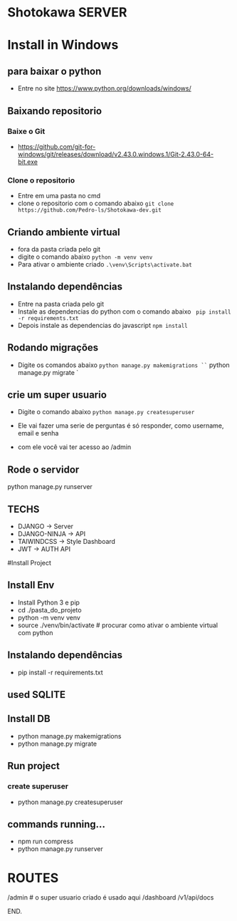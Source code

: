 # Shotokawa SERVER

# Install in Windows

## para baixar o python
- Entre no site https://www.python.org/downloads/windows/

## Baixando repositorio
### Baixe o Git
- https://github.com/git-for-windows/git/releases/download/v2.43.0.windows.1/Git-2.43.0-64-bit.exe
### Clone o repositorio
- Entre em uma pasta no cmd
- clone o repositorio com o comando abaixo 
` git clone https://github.com/Pedro-ls/Shotokawa-dev.git `
## Criando ambiente virtual
- fora da pasta criada pelo git
- digite o comando abaixo
` python -m venv venv `
- Para ativar o ambiente criado
` .\venv\Scripts\activate.bat ` 
## Instalando dependências
- Entre na pasta criada pelo git
- Instale as dependencias do python com o comando abaixo
` pip install -r requirements.txt`
- Depois instale as dependencias do javascript
` npm install `
## Rodando migrações
- Digite os comandos abaixo
` python manage.py makemigrations ``
` python manage.py migrate `
## crie um super usuario

- Digite o comando abaixo
`python manage.py createsuperuser`
- Ele vai fazer uma serie de perguntas é só responder, como username, email e senha

- com ele você vai ter acesso ao /admin

## Rode o servidor
python manage.py runserver




## TECHS
- DJANGO -> Server
- DJANGO-NINJA -> API
- TAIWINDCSS -> Style Dashboard
- JWT -> AUTH API

#Install Project
## Install Env

- Install Python 3 e pip
- cd ./pasta_do_projeto
- python -m venv venv
- source ./venv/bin/activate # procurar como ativar o ambiente virtual com python

## Instalando dependências
- pip install -r requirements.txt

## used SQLITE
## Install DB

- python manage.py makemigrations
- python manage.py migrate

## Run project
### create superuser

- python manage.py createsuperuser

## commands running...

- npm run compress
- python manage.py runserver

# ROUTES

/admin # o super usuario criado é usado aqui
/dashboard
/v1/api/docs

END.
